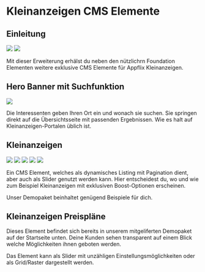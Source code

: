 # Kleinanzeigen CMS Elemente

## Einleitung

![](img/cms-01.jpg)
![](img/cms-02.jpg)

Mit dieser Erweiterung erhälst du neben den nützlichrn Foundation Elementen
weitere exklusive CMS Elemente für Appflix Kleinanzeigen.

## Hero Banner mit Suchfunktion

![](img/cms-hero.jpg)

Die Interessenten geben Ihren Ort ein und wonach sie suchen. Sie springen
direkt auf die Übersichtsseite mit passenden Ergebnissen. Wie es halt auf
Kleinanzeigen-Portalen üblich ist.

## Kleinanzeigen

![](img/cms-03.jpg)
![](img/cms-04.jpg)
![](img/cms-05.jpg)
![](img/cms-06.jpg)
![](img/cms-07.jpg)

Ein CMS Element, welches als dynamisches Listing mit Pagination dient, aber
auch als Slider genutzt werden kann. Hier entscheidest du, wo und wie 
zum Beispiel Kleinanzeigen mit exklusiven Boost-Optionen erscheinen.

Unser Demopaket beinhaltet genügend Beispiele für dich.

## Kleinanzeigen Preispläne

Dieses Element befindet sich bereits in unserem mitgeliferten Demopaket
auf der Startseite unten. Deine Kunden sehen transparent auf einem Blick
welche Möglichkeiten ihnen geboten werden.

Das Element kann als Slider mit unzähligen Einstellungsmöglichkeiten oder als
Grid/Raster dargestellt werden.
